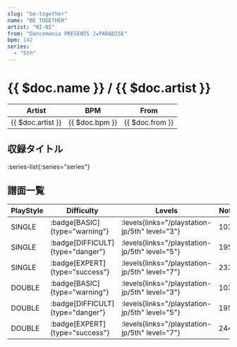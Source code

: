```yaml
---
slug: "be-together"
name: "BE TOGETHER"
artist: "NI-NI"
from: "Dancemania PRESENTS J★PARADISE"
bpm: 142
series:
  - "5th"
---
```


# {{ $doc.name }} / {{ $doc.artist }}

|Artist|BPM|From|
|------|---|----|
|{{ $doc.artist }}|{{ $doc.bpm }}|{{ $doc.from }}|

## 収録タイトル

:series-list{:series="series"}

## 譜面一覧

|PlayStyle|Difficulty|Levels|Notes|Movie|
|---------|----------|------|-----|-----|
|SINGLE| :badge[BASIC]{type="warning"}|<div class="field is-grouped is-grouped-multiline"> :levels{links="/playstation-jp/5th" level="3"}</div>|103/0||
|SINGLE| :badge[DIFFICULT]{type="danger"}|<div class="field is-grouped is-grouped-multiline"> :levels{links="/playstation-jp/5th" level="5"}</div>|195/0||
|SINGLE| :badge[EXPERT]{type="success"}|<div class="field is-grouped is-grouped-multiline"> :levels{links="/playstation-jp/5th" level="7"}</div>|233/0||
|DOUBLE| :badge[BASIC]{type="warning"}|<div class="field is-grouped is-grouped-multiline"> :levels{links="/playstation-jp/5th" level="3"}</div>|103/0||
|DOUBLE| :badge[DIFFICULT]{type="danger"}|<div class="field is-grouped is-grouped-multiline"> :levels{links="/playstation-jp/5th" level="5"}</div>|195/0||
|DOUBLE| :badge[EXPERT]{type="success"}|<div class="field is-grouped is-grouped-multiline"> :levels{links="/playstation-jp/5th" level="7"}</div>|244/0||
